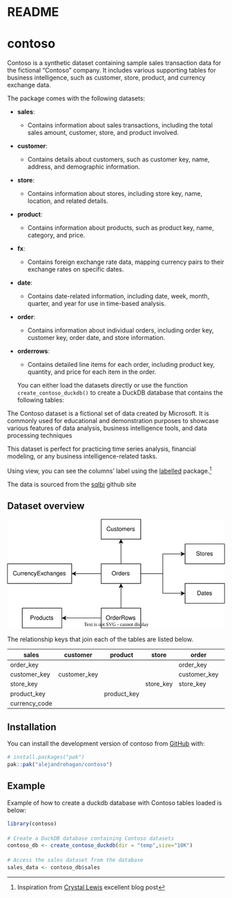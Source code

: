 # README


# contoso

Contoso is a synthetic dataset containing sample sales transaction data
for the fictional “Contoso” company. It includes various supporting
tables for business intelligence, such as customer, store, product, and
currency exchange data.

The package comes with the following datasets:

- **sales**:
  - Contains information about sales transactions, including the total
    sales amount, customer, store, and product involved.
- **customer**:
  - Contains details about customers, such as customer key, name,
    address, and demographic information.
- **store**:
  - Contains information about stores, including store key, name,
    location, and related details.
- **product**:
  - Contains information about products, such as product key, name,
    category, and price.
- **fx**:
  - Contains foreign exchange rate data, mapping currency pairs to their
    exchange rates on specific dates.
- **date**:
  - Contains date-related information, including date, week, month,
    quarter, and year for use in time-based analysis.
- **order**:
  - Contains information about individual orders, including order key,
    customer key, order date, and store information.
- **orderrows**:
  - Contains detailed line items for each order, including product key,
    quantity, and price for each item in the order.

  You can either load the datasets directly or use the function
  `create_contoso_duckdb()` to create a DuckDB database that contains
  the following tables:

The Contoso dataset is a fictional set of data created by Microsoft. It
is commonly used for educational and demonstration purposes to showcase
various features of data analysis, business intelligence tools, and data
processing techniques

This dataset is perfect for practicing time series analysis, financial
modeling, or any business intelligence-related tasks.

Using view, you can see the columns’ label using the
[labelled](https://larmarange.github.io/labelled/index.html)
package.[^1]

The data is sourced from the
[sqlbi](https://github.com/sql-bi/Contoso-Data-Generator-V2-Data/releases/tag/ready-to-use-data)
github site

## Dataset overview

![Contoso Overview](fig/contoso_schema.svg)

The relationship keys that join each of the tables are listed below.

| sales         | customer     | product     | store     | order        | orderrows   | fx            |
|---------------|--------------|-------------|-----------|--------------|-------------|---------------|
| order_key     |              |             |           | order_key    | order_key   |               |
| customer_key  | customer_key |             |           | customer_key |             |               |
| store_key     |              |             | store_key | store_key    |             |               |
| product_key   |              | product_key |           |              | product_key |               |
| currency_code |              |             |           |              |             | from_currency |

## Installation

You can install the development version of contoso from
[GitHub](https://github.com/alejandrohagan/contoso) with:

``` r
# install.packages("pak")
pak::pak("alejandrohagan/contoso")
```

## Example

Example of how to create a duckdb database with Contoso tables loaded is
below:

``` r
library(contoso)

# Create a DuckDB database containing Contoso datasets
contoso_db <- create_contoso_duckdb(dir = "temp",size="10K")

# Access the sales dataset from the database
sales_data <- contoso_db$sales
```

[^1]: Inspiration from [Crystal
    Lewis](https://cghlewis.com/blog/dict_clean/) excellent blog post
